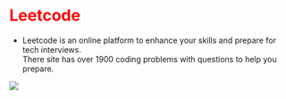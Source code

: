 <h1 style="color:red;"> Leetcode </h1>
<ul>
  <li>
    <p>Leetcode is an online platform to enhance your skills and prepare for tech interviews. 
      <br>There site has over 1900 coding problems with questions to help you prepare.
    </p>
  </li>
 </ul>
<img src="https://leetcode.com/static/images/LeetCode_Sharing.png">
